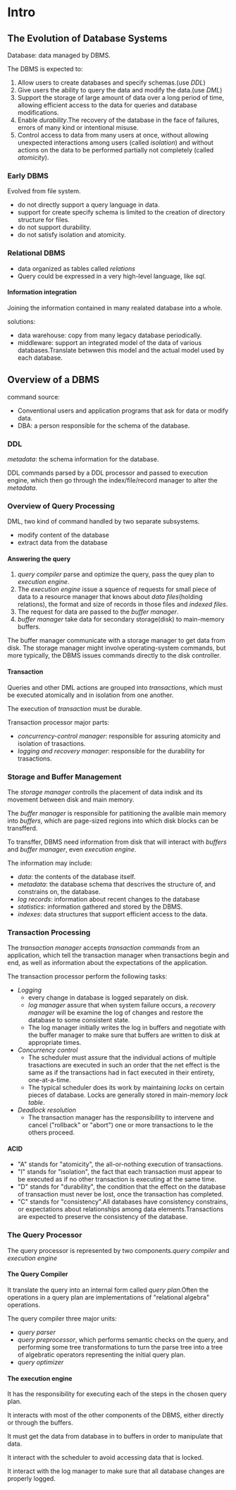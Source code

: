 # Intro

## The Evolution of Database Systems

Database: data managed by DBMS.

The DBMS is expected to:

1. Allow users to create databases and specify schemas.(use *DDL*)
2. Give users the ability to query the data and modify the data.(use *DML*)
3. Support the storage of large amount of data over a long period of time, allowing efficient access to the data for queries and database modifications.
4. Enable *durability*.The recovery of the database in the face of failures, errors of many kind or intentional misuse.
5. Control access to data from many users at once, without allowing unexpected interactions among users (called *isolation*) and without actions on the data to be performed partially not completely (called *atomicity*).

### Early DBMS

Evolved from file system.

- do not directly support a query language in data.
- support for create specify schema is limited to the creation of directory structure for files.
- do not support durability.
- do not satisfy isolation and atomicity.

### Relational DBMS

- data organized as tables called *relations*
- Query could be expressed in a very high-level language, like *sql*.

#### Information integration

Joining the information contained in many realated database into a whole.

solutions:

- data warehouse: copy from many legacy database periodically.
- middleware: support an integrated model of the data of various databases.Translate betwwen this model and the actual model used by each database.

## Overview of a DBMS

command source:

- Conventional users and application programs that ask for data or modify data.
- DBA: a person responsible for the schema of the database.

### DDL

*metadata*: the schema information for the database.

DDL commands parsed by a DDL processor and passed to execution engine, which then go through the index/file/record manager to alter the *metadata*.

### Overview of Query Processing

DML, two kind of command handled by two separate subsystems.

- modify content of the database
- extract data from the database

#### Answering the query

1. *query compiler* parse and optimize the query, pass the quey plan to *execution engine*.
2. The *execution engine* issue a squence of requests for small piece of data to a resource manager that knows about *data files*(holding relations), the format and size of records in those files and *indexed files*.
3. The request for data are passed to the *buffer manager*.
4. *buffer manager* take data for secondary storage(disk) to main-memory buffers.

The buffer manager communicate with a storage manager to get data from disk. The storage manager might involve operating-system commands, but more typically, the DBMS issues commands directly to the disk controller.

#### Transaction

Queries and other DML actions are grouped into *transactions*, which must be executed atomically and in isolation from one another.

The execution of *transaction* must be durable.

Transaction processor major parts:

- *concurrency-control manager*: responsible for assuring atomicity and isolation of trasactions.
- *logging and recovery manager*: responsible for the durability for trasactions.

### Storage and Buffer Management

The *storage manager* controlls the placement of data indisk and its movement between disk and main memory.

The *buffer manager* is responsible for patitioning the avalible main memory into *buffers*, which are page-sized regions into which disk blocks can be transfferd.

To transffer, DBMS need information from disk that will interact with *buffers* and *buffer manager*, even *execution engine*.

The information may include:

- *data*: the contents of the database itself.
- *metadata*: the database schema that descrives the structure of, and constrains on, the database.
- *log records*: information about recent changes to the database
- *statistics*: information gathered and stored by the DBMS.
- *indexes*: data structures that support efficient access to the data.

### Transaction Processing

The *transaction manager* accepts *transaction commands* from an application, which tell the transaction manager when transactions begin and end, as well as information about the expectations of the application.

The transaction processor perform the following tasks:

- *Logging*
  - every change in database is logged separately on disk.
  - *log manager* assure that when system failure occurs, a *recovery manager* will be examine the log of changes and restore the database to some consistent state.
  - The log manager initially writes the log in buffers and negotiate with the buffer manager to make sure that buffers are written to disk at appropriate times.
- *Concurrency control*
  - The scheduler must assure that the individual actions of multiple trasactions are executed in such an order that the net effect is the same as if the transactions had in fact executed in their entirety, one-at-a-time.
  - The typical scheduler does its work by maintaining *locks* on certain pieces of database. Locks are generally stored in main-memory *lock table*.
- *Deadlock resolution*
  - The transaction manager has the responsibility to intervene and cancel ("rollback" or "abort") one or more transactions to le the others proceed.

#### ACID

- "A" stands for "atomicity", the all-or-nothing execution of transactions.
- "I" stands for "isolation", the fact that each transaction must appear to be executed as if no other transaction is executing at the same time.
- "D" stands for "durability", the condition that the effect on the database of transaction must never be lost, once the transaction has completed.
- "C" stands for "consistency".All databases have consistency constrains, or expectations about relationships among data elements.Transactions are expected to preserve the consistency of the database.

### The Query Processor

The query processor is represented by two components.*query compiler* and *execution engine*

#### The Query Compiler

It translate the query into an internal form called *query plan*.Often the operations in a query plan are implementations of "relational algebra" operations.

The query compiler three major units:

- *query parser*
- *query preprocessor*, which performs semantic checks on the query, and performing some tree transformations to turn the parse tree into a tree of algebratic operators representing the initial query plan.
- *query optimizer*

#### The execution engine

It has the responsibility for executing each of the steps in the chosen query plan. 

It interacts with most of the other components of the DBMS, either directly or through the buffers. 

It must get the data from database in to buffers in order to manipulate that data.

It interact with the scheduler to avoid accessing data that is locked.

It interact with the log manager to make sure that all database changes are properly logged.